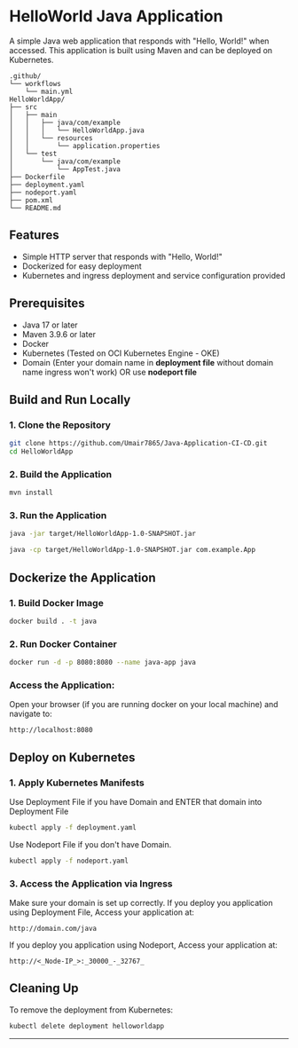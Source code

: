 # HelloWorld Java Application

A simple Java web application that responds with "Hello, World!" when accessed. This application is built using Maven and can be deployed on Kubernetes.

```
.github/
└── workflows
    └── main.yml
HelloWorldApp/
├── src
│   ├── main
│   │   ├── java/com/example
│   │   │   └── HelloWorldApp.java
│   │   └── resources
│   │       └── application.properties
│   └── test
│       └── java/com/example
│           └── AppTest.java
├── Dockerfile
├── deployment.yaml
├── nodeport.yaml
├── pom.xml
└── README.md
``` 


## Features
- Simple HTTP server that responds with "Hello, World!"
- Dockerized for easy deployment
- Kubernetes and ingress deployment and service configuration provided

## Prerequisites
- Java 17 or later
- Maven 3.9.6 or later
- Docker
- Kubernetes (Tested on OCI Kubernetes Engine - OKE)
- Domain (Enter your domain name in **deployment file** without domain name ingress won't work) OR use **nodeport file** 

## Build and Run Locally

### 1. Clone the Repository
```bash
git clone https://github.com/Umair7865/Java-Application-CI-CD.git
cd HelloWorldApp
```

### 2. Build the Application
```bash
mvn install
```

### 3. Run the Application
```bash
java -jar target/HelloWorldApp-1.0-SNAPSHOT.jar
```
```bash
java -cp target/HelloWorldApp-1.0-SNAPSHOT.jar com.example.App
```

## Dockerize the Application

### 1. Build Docker Image
```bash
docker build . -t java
```

### 2. Run Docker Container
```bash
docker run -d -p 8080:8080 --name java-app java
```

### Access the Application:
Open your browser (if you are running docker on your local machine) and navigate to:
```
http://localhost:8080
```

## Deploy on Kubernetes

### 1. Apply Kubernetes Manifests
Use Deployment File if you have Domain and ENTER that domain into Deployment File 
```bash
kubectl apply -f deployment.yaml
```

Use Nodeport File if you don't have Domain.
```bash
kubectl apply -f nodeport.yaml
```

### 3. Access the Application via Ingress
Make sure your domain is set up correctly. If you deploy you application using Deployment File, Access your application at:
```
http://domain.com/java
```
If you deploy you application using Nodeport, Access your application at:
```
http://<_Node-IP_>:_30000_-_32767_ 
```

## Cleaning Up
To remove the deployment from Kubernetes:
```bash
kubectl delete deployment helloworldapp
```

---
